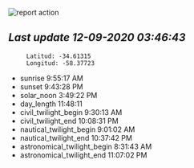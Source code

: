 ![report action](https://github.com/matiasz8/actions-for-reports/workflows/report%20action/badge.svg?branch=develop) 


## *****Last update 12-09-2020 03:46:43*****



		 Latitud: -34.61315
		 Longitud: -58.37723

 - sunrise 	 9:55:17 AM
 - sunset 	 9:43:28 PM
 - solar_noon 	 3:49:22 PM
 - day_length 	 11:48:11
 - civil_twilight_begin 	 9:30:13 AM
 - civil_twilight_end 	 10:08:31 PM
 - nautical_twilight_begin 	 9:01:02 AM
 - nautical_twilight_end 	 10:37:42 PM
 - astronomical_twilight_begin 	 8:31:43 AM
 - astronomical_twilight_end 	 11:07:02 PM
